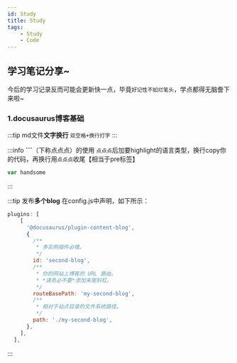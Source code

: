 ```yaml
---
id: Study
title: Study
tags:
    - Study
    - Code
---
```


## 学习笔记分享~
今后的学习记录反而可能会更新快一点，毕竟`好记性不如烂笔头`，学点都得无脑誊下来啦~  
### 1.docusaurus博客基础
:::tip md文件**文字换行**
`双空格+换行打字`
:::

:::info **```**（下称点点点）的使用
`点点点`后加要highlight的语言类型，换行copy你的代码，再换行用`点点点`收尾【相当于pre标签】
``` js
var handsome
```
:::

:::tip 发布**多个blog**
在config.js中声明，如下所示：
``` js
plugins: [
    [
      '@docusaurus/plugin-content-blog',
      {
        /**
         * 多实例插件必填。
         */
        id: 'second-blog',
        /**
         * 你的网站上博客的 URL 路由。
         * *请务必不要*添加末尾斜杠。
         */
        routeBasePath: 'my-second-blog',
        /**
         * 相对于站点目录的文件系统路径。
         */
        path: './my-second-blog',
      },
    ],
  ],
```
:::